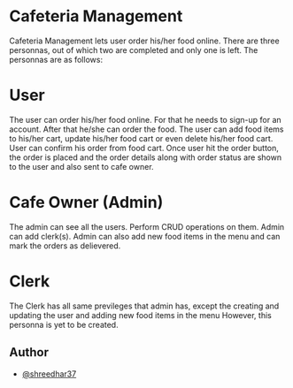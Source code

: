 
# Cafeteria Management

Cafeteria Management lets user order his/her food online. There are three personnas, out of which two are completed and only one is left.
The personnas are as follows:  

# User

The user can order his/her food online. For that he needs to sign-up for an account. After that he/she can order the food. The user can add food items to his/her cart, update his/her food cart or even delete his/her food cart.
User can confirm his order from food cart. Once user hit the order button, the order is placed and the order details along with order status are shown to the user and also sent to cafe owner.

# Cafe Owner (Admin)

The admin can see all the users. Perform CRUD operations on them. Admin can add clerk(s). Admin can also add new food items in the menu and can mark the orders as delievered.  

# Clerk

The Clerk has all same previleges that admin has, except the creating and updating the user and adding new food items in the menu
However, this personna is yet to be created. 



## Author

- [@shreedhar37](https://www.https://github.com/shreedhar37)


